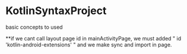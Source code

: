 # KotlinSyntaxProject
basic concepts to used

**if we cant call layout page id in mainActivityPage, we must added  " id 'kotlin-android-extensions' " and we make sync and import in page.
